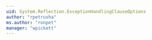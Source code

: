 ```yaml
---
uid: System.Reflection.ExceptionHandlingClauseOptions
author: "rpetrusha"
ms.author: "ronpet"
manager: "wpickett"
---
```

